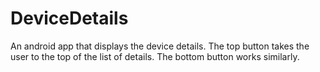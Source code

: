 # DeviceDetails
An android app that displays the device details.
The top button takes the user to the top of the list of details.
The bottom button works similarly.

